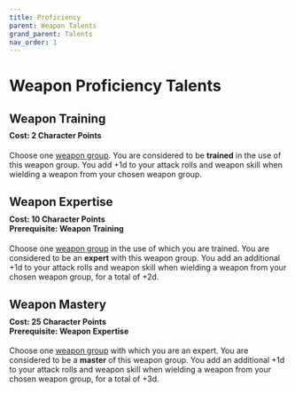 ```yaml
---
title: Proficiency
parent: Weapon Talents
grand_parent: Talents
nav_order: 1
---
```


# Weapon Proficiency Talents

## Weapon Training

<div style="margin-top:-10px;"></div>

#### **Cost:** 2 Character Points
Choose one [weapon group](https://stormchaserroleplaying.com/stormchaserRPG/Equipment/Weapons/Proficiency/). You are considered to be **trained** in the use of this weapon group. You add +1d to your attack rolls and weapon skill when wielding a weapon from your chosen weapon group.

## Weapon Expertise

<div style="margin-top:-10px;"></div>

#### **Cost:** 10 Character Points<br>**Prerequisite:** Weapon Training
Choose one [weapon group](https://stormchaserroleplaying.com/stormchaserRPG/Equipment/Weapons/Proficiency/) in the use of which you are trained. You are considered to be an **expert** with this weapon group. You add an additional +1d to your attack rolls and weapon skill when wielding a weapon from your chosen weapon group, for a total of +2d.

## Weapon Mastery

<div style="margin-top:-10px;"></div>

#### **Cost:** 25 Character Points<br>**Prerequisite:** Weapon Expertise
Choose one [weapon group](https://stormchaserroleplaying.com/stormchaserRPG/Equipment/Weapons/Proficiency/) with which you are an expert. You are considered to be a **master** of this weapon group. You add an additional +1d to your attack rolls and weapon skill when wielding a weapon from your chosen weapon group, for a total of +3d.
